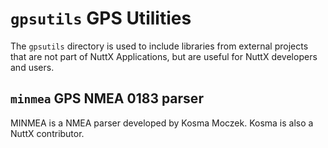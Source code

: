# `gpsutils` GPS Utilities

The `gpsutils` directory is used to include libraries from external projects
that are not part of NuttX Applications, but are useful for NuttX developers and
users.

## `minmea` GPS NMEA 0183 parser

MINMEA is a NMEA parser developed by Kosma Moczek. Kosma is also a NuttX
contributor.
